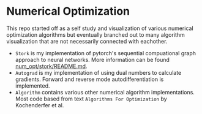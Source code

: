 # Numerical Optimization

This repo started off as a self study and visualization of various numerical optimization algorithms but eventually branched out
to many algorithm visualization that are not necessarily connected with eachother.

- `Stork` is my implementation of pytorch's sequential compuational graph approach to neural networks.
More information can be found [num_opt/stork/README.md](here).
- `Autograd` is my implementation of using dual numbers to calculate gradients. Forward and reverse mode autodifferentiation is implemented.
- `Algorithm` contains various other numerical algorithm implementations. Most code based from text `Algorithms For Optimization` by Kochenderfer et al.